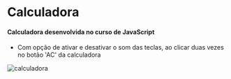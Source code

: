 # Calculadora

#### Calculadora desenvolvida no curso de JavaScript

 - Com opção de ativar e desativar o som das teclas, ao clicar duas vezes no botão 'AC' da calculadora

![calculadora](https://user-images.githubusercontent.com/79412195/211177487-02bbcf10-364d-4b34-bfa2-4a017ab6045b.png)
